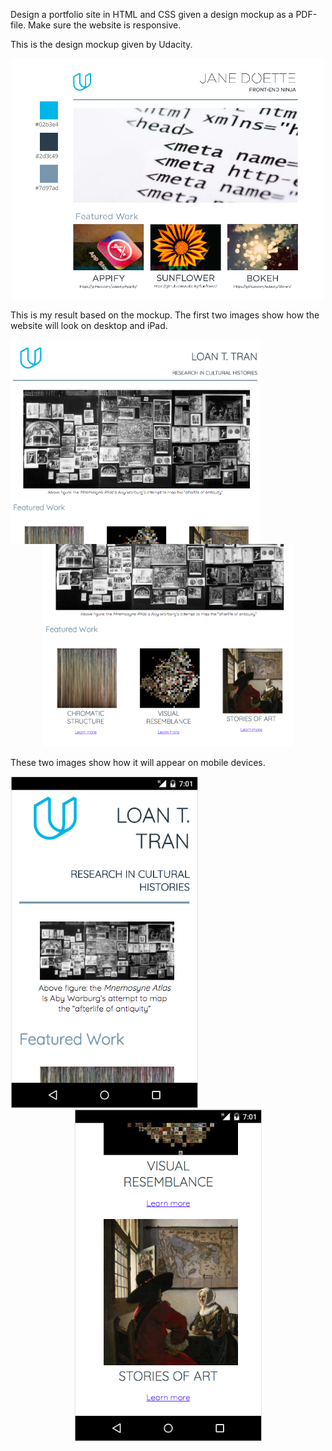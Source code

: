 <p>Design a portfolio site in HTML and CSS given a design mockup as a PDF-file. Make sure the website is responsive.</p>

<p>This is the design mockup given by Udacity.</p>
<p align="center">
  <img src="/images/design-mockup.png" width=500>
</p>

<p>This is my result based on the mockup. The first two images show how the website will look on desktop and iPad.</p>
<p align="center">
  <img align="left" src="/images/my-portfolio_1.png" width="400"/> 
  <img src="/images/my-portfolio_2.png" width="400"/>
</p>

<p>These two images show how it will appear on mobile devices.</p>
<p align="center">
  <img align="left" src="/images/on-nexus-5_1.png" width="300"/>
  <img src="/images/on-nexus-5_2.png" width="300"/> 
</p>

